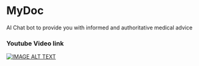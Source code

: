 # MyDoc
AI Chat bot to provide you with informed and authoritative medical advice

### Youtube Video link

[![IMAGE ALT TEXT](http://img.youtube.com/vi/XFDD1_aolBI&t=146s/0.jpg)](http://www.youtube.com/watch?v=XFDD1_aolBI&t=146s "MyDoc")
